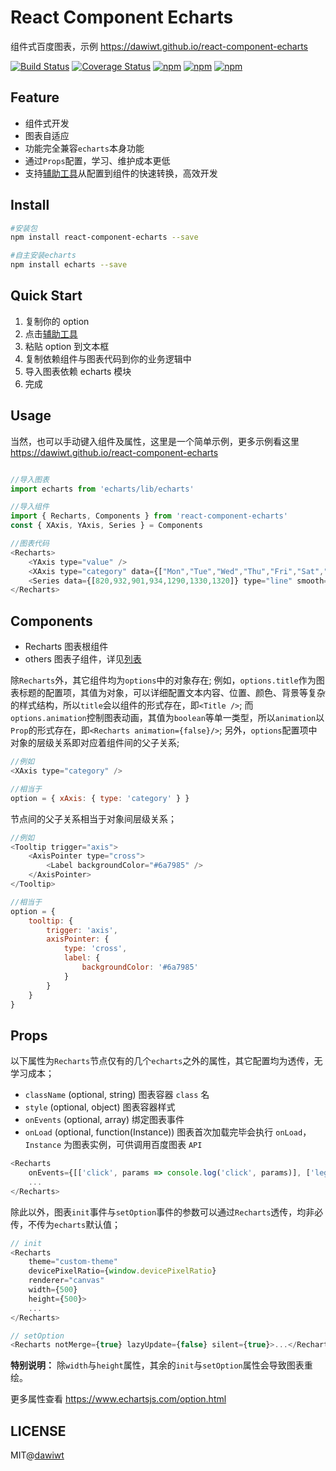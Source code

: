 # React Component Echarts

组件式百度图表，示例 https://dawiwt.github.io/react-component-echarts

[![Build Status](https://api.travis-ci.org/dawiwt/react-component-echarts.svg?branch=master)](https://travis-ci.org/dawiwt/react-component-echarts) [![Coverage Status](https://coveralls.io/repos/github/dawiwt/react-component-echarts/badge.svg?branch=master)](https://coveralls.io/github/dawiwt/react-component-echarts?branch=master) [![npm](https://img.shields.io/npm/v/react-component-echarts.svg)](https://www.npmjs.com/package/react-component-echarts) [![npm](https://img.shields.io/npm/dw/react-component-echarts.svg?label=npm%20downloads&style=flat)](https://www.npmjs.com/package/react-component-echarts) [![npm](https://img.shields.io/npm/l/react-component-echarts.svg)](https://www.npmjs.com/package/react-component-echarts)

## Feature

-   组件式开发
-   图表自适应
-   功能完全兼容`echarts`本身功能
-   通过`Props`配置，学习、维护成本更低
-   支持[辅助工具](https://dawiwt.github.io/react-component-echarts/tools.html)从配置到组件的快速转换，高效开发

## Install

```sh
#安装包
npm install react-component-echarts --save

#自主安装echarts
npm install echarts --save
```

## Quick Start

1. 复制你的 option
2. 点击[辅助工具](https://dawiwt.github.io/react-component-echarts/tools.html)
3. 粘贴 option 到文本框
4. 复制依赖组件与图表代码到你的业务逻辑中
5. 导入图表依赖 echarts 模块
6. 完成

## Usage

当然，也可以手动键入组件及属性，这里是一个简单示例，更多示例看这里 https://dawiwt.github.io/react-component-echarts

```js

//导入图表
import echarts from 'echarts/lib/echarts'

//导入组件
import { Recharts, Components } from 'react-component-echarts'
const { XAxis, YAxis, Series } = Components

//图表代码
<Recharts>
    <YAxis type="value" />
    <XAxis type="category" data={["Mon","Tue","Wed","Thu","Fri","Sat","Sun"]} />
    <Series data={[820,932,901,934,1290,1330,1320]} type="line" smooth={true} />
</Recharts>

```

## Components

-   Recharts 图表根组件
-   others 图表子组件，详见[列表](https://github.com/dawiwt/react-component-echarts/blob/master/tags.js)

除`Recharts`外，其它组件均为`options`中的对象存在; 例如，`options.title`作为图表标题的配置项，其值为对象，可以详细配置文本内容、位置、颜色、背景等复杂的样式结构，所以`title`会以组件的形式存在，即`<Title />`; 而`options.animation`控制图表动画，其值为`boolean`等单一类型，所以`animation`以`Prop`的形式存在，即`<Recharts animation={false}/>`; 另外，`options`配置项中对象的层级关系即对应着组件间的父子关系;

```js
//例如
<XAxis type="category" />

//相当于
option = { xAxis: { type: 'category' } }
```

节点间的父子关系相当于对象间层级关系；

```js
//例如
<Tooltip trigger="axis">
    <AxisPointer type="cross">
        <Label backgroundColor="#6a7985" />
    </AxisPointer>
</Tooltip>

//相当于
option = {
    tooltip: {
        trigger: 'axis',
        axisPointer: {
            type: 'cross',
            label: {
                backgroundColor: '#6a7985'
            }
        }
    }
}
```

## Props

以下属性为`Recharts`节点仅有的几个`echarts`之外的属性，其它配置均为透传，无学习成本；

-   `className` (optional, string) 图表容器 `class` 名
-   `style` (optional, object) 图表容器样式
-   `onEvents` (optional, array) 绑定图表事件
-   `onLoad` (optional, function(Instance)) 图表首次加载完毕会执行 `onLoad`，`Instance` 为图表实例，可供调用百度图表 `API`

```js
<Recharts
    onEvents={[['click', params => console.log('click', params)], ['legendselectchanged', params => console.log('legendselectchanged', params)]]}>
    ...
</Recharts>
```

除此以外，图表`init`事件与`setOption`事件的参数可以通过`Recharts`透传，均非必传，不传为`echarts`默认值；

```js
// init
<Recharts
    theme="custom-theme"
    devicePixelRatio={window.devicePixelRatio}
    renderer="canvas"
    width={500}
    height={500}>
    ...
</Recharts>

// setOption
<Recharts notMerge={true} lazyUpdate={false} silent={true}>...</Recharts>
```

**特别说明：** 除`width`与`height`属性，其余的`init`与`setOption`属性会导致图表重绘。

更多属性查看 https://www.echartsjs.com/option.html

## LICENSE

MIT@[dawiwt](https://github.com/dawiwt)
